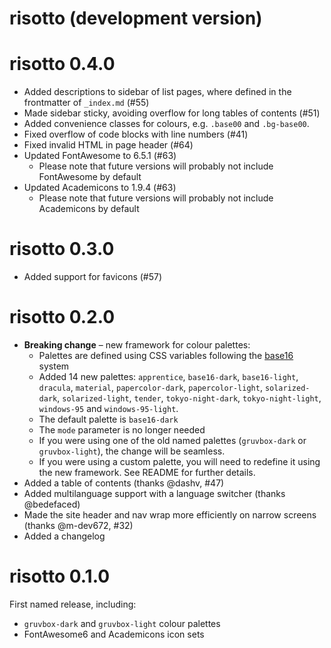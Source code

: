 # risotto (development version)

# risotto 0.4.0

* Added descriptions to sidebar of list pages, where defined in the frontmatter of `_index.md` (#55)
* Made sidebar sticky, avoiding overflow for long tables of contents (#51)
* Added convenience classes for colours, e.g. `.base00` and `.bg-base00`.
* Fixed overflow of code blocks with line numbers (#41)
* Fixed invalid HTML in page header (#64)
* Updated FontAwesome to 6.5.1 (#63)
  * Please note that future versions will probably not include FontAwesome by default
* Updated Academicons to 1.9.4 (#63)
  * Please note that future versions will probably not include Academicons by default

# risotto 0.3.0

* Added support for favicons (#57)

# risotto 0.2.0

* **Breaking change** – new framework for colour palettes:
  * Palettes are defined using CSS variables following the [base16](https://github.com/chriskempson/base16) system
  * Added 14 new palettes: `apprentice`, `base16-dark`, `base16-light`, `dracula`, `material`, `papercolor-dark`, `papercolor-light`, `solarized-dark`, `solarized-light`, `tender`, `tokyo-night-dark`, `tokyo-night-light`, `windows-95` and `windows-95-light`.
  * The default palette is `base16-dark`
  * The `mode` parameter is no longer needed
  * If you were using one of the old named palettes (`gruvbox-dark` or `gruvbox-light`), the change will be seamless.
  * If you were using a custom palette, you will need to redefine it using the new framework. See README for further details.
* Added a table of contents (thanks @dashv, #47)
* Added multilanguage support with a language switcher (thanks @bedefaced)
* Made the site header and nav wrap more efficiently on narrow screens (thanks @m-dev672, #32)
* Added a changelog

# risotto 0.1.0

First named release, including:

* `gruvbox-dark` and `gruvbox-light` colour palettes
* FontAwesome6 and Academicons icon sets
